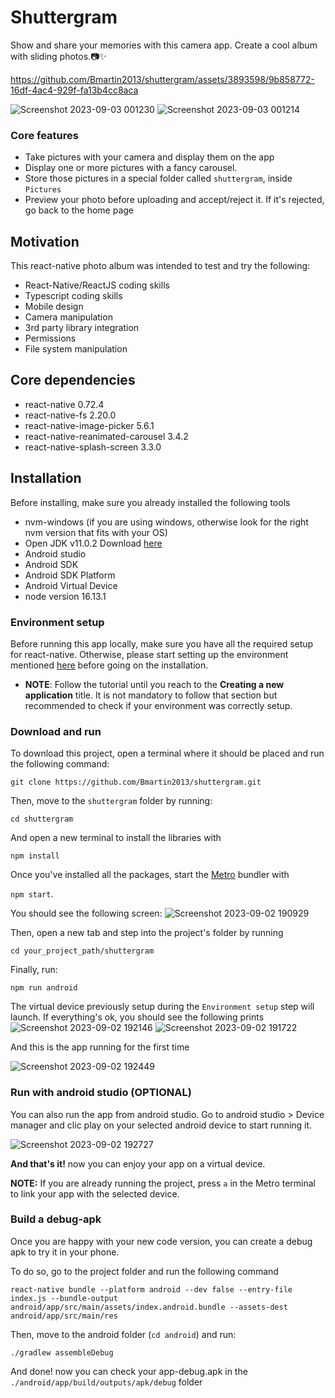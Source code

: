 # Shuttergram
Show and share your memories with this camera app. Create a cool album with sliding photos.📷✨



https://github.com/Bmartin2013/shuttergram/assets/3893598/9b858772-16df-4ac4-929f-fa13b4cc8aca

![Screenshot 2023-09-03 001230](https://github.com/Bmartin2013/shuttergram/assets/3893598/35d7ea05-77b1-443f-96c9-dee188b8b924)
![Screenshot 2023-09-03 001214](https://github.com/Bmartin2013/shuttergram/assets/3893598/a45bdeba-79f5-4f50-82ea-7e374badcf7f)





### Core features
- Take pictures with your camera and display them on the app
- Display one or more pictures with a fancy carousel.
- Store those pictures in a special folder called `shuttergram`, inside `Pictures`
- Preview your photo before uploading and accept/reject it. If it's rejected, go back to the home page

## Motivation
This react-native photo album was intended to test and try the following:

- React-Native/ReactJS coding skills
- Typescript coding skills
- Mobile design
- Camera manipulation
- 3rd party library integration
- Permissions
- File system manipulation

## Core dependencies 
- react-native 0.72.4
- react-native-fs 2.20.0
- react-native-image-picker 5.6.1
- react-native-reanimated-carousel 3.4.2
- react-native-splash-screen 3.3.0

## Installation
Before installing, make sure you already installed the following tools

- nvm-windows (if you are using windows, otherwise look for the right nvm version that fits with your OS)
- Open JDK v11.0.2 Download [here]([url](https://jdk.java.net/archive/)https://jdk.java.net/archive/)
- Android studio
- Android SDK
- Android SDK Platform
- Android Virtual Device
- node version 16.13.1

### Environment setup
Before running this app locally, make sure you have all the required setup for react-native. Otherwise, please start setting up the environment mentioned [here]([url](https://reactnative.dev/docs/environment-setup)https://reactnative.dev/docs/environment-setup) before going on the installation.

* **NOTE**: Follow the tutorial until you reach to the **Creating a new application** title. It is not mandatory to follow that section but recommended to check if your environment was correctly setup.

### Download and run 
To download this project, open a terminal where it should be placed and run the following  command: 

```git clone https://github.com/Bmartin2013/shuttergram.git```

Then, move to the `shuttergram` folder by running:

```cd shuttergram``` 

And open a new terminal to install the libraries with 

```npm install```

Once you've installed all the packages, start the [Metro](https://facebook.github.io/metro/) bundler with

```npm start```. 

You should see the following screen:
![Screenshot 2023-09-02 190929](https://github.com/Bmartin2013/shuttergram/assets/3893598/c4e87c7f-8770-41ce-bdb9-b091e6364100)

Then, open a new tab and step into the project's folder by running 

```cd your_project_path/shuttergram```

Finally, run:

```npm run android```

The virtual device previously setup during the `Environment setup` step will launch. If everything's ok, you should see the following prints
![Screenshot 2023-09-02 192146](https://github.com/Bmartin2013/shuttergram/assets/3893598/2dd291d9-02f8-4d17-9225-ed8c47c88250)
![Screenshot 2023-09-02 191722](https://github.com/Bmartin2013/shuttergram/assets/3893598/65d16356-526e-456f-87c1-dbecfdc306c7)

And this is the app running for the first time 

![Screenshot 2023-09-02 192449](https://github.com/Bmartin2013/shuttergram/assets/3893598/8a623372-7c77-4666-ac76-88a145e6e36c)

### Run with android studio (OPTIONAL)
You can also run the app from android studio. Go to android studio > Device manager and clic play on your selected android device to start running it.

![Screenshot 2023-09-02 192727](https://github.com/Bmartin2013/shuttergram/assets/3893598/18ff9e56-51ce-440e-8681-7cf2fe2567c3)

**And that's it!** now you can enjoy your app on a virtual device.

**NOTE:** If you are already running the project, press `a` in the Metro terminal to link your app with the selected device.

### Build a debug-apk

Once you are happy with your new code version, you can create a debug apk to try it in your phone. 

To do so, go to the project folder and run the following command 

```react-native bundle --platform android --dev false --entry-file index.js --bundle-output android/app/src/main/assets/index.android.bundle --assets-dest android/app/src/main/res```

Then, move to the android folder (`cd android`) and run:

```./gradlew assembleDebug```

And done! now you can check your app-debug.apk in the `./android/app/build/outputs/apk/debug` folder





